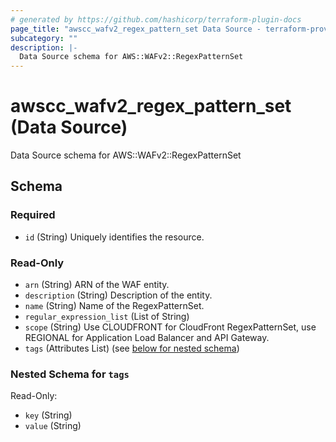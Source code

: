 ```yaml
---
# generated by https://github.com/hashicorp/terraform-plugin-docs
page_title: "awscc_wafv2_regex_pattern_set Data Source - terraform-provider-awscc"
subcategory: ""
description: |-
  Data Source schema for AWS::WAFv2::RegexPatternSet
---
```


# awscc_wafv2_regex_pattern_set (Data Source)

Data Source schema for AWS::WAFv2::RegexPatternSet



<!-- schema generated by tfplugindocs -->
## Schema

### Required

- `id` (String) Uniquely identifies the resource.

### Read-Only

- `arn` (String) ARN of the WAF entity.
- `description` (String) Description of the entity.
- `name` (String) Name of the RegexPatternSet.
- `regular_expression_list` (List of String)
- `scope` (String) Use CLOUDFRONT for CloudFront RegexPatternSet, use REGIONAL for Application Load Balancer and API Gateway.
- `tags` (Attributes List) (see [below for nested schema](#nestedatt--tags))

<a id="nestedatt--tags"></a>
### Nested Schema for `tags`

Read-Only:

- `key` (String)
- `value` (String)


